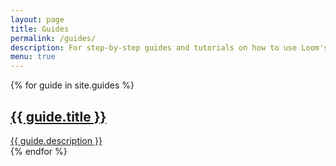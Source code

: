 ```yaml
---
layout: page
title: Guides
permalink: /guides/
description: For step-by-step guides and tutorials on how to use Loom's platform.
menu: true
---
```

<div class="flex-container">
{% for guide in site.guides %}
<a href="{{guide.url}}" class="item">
<div>
  <h2>{{ guide.title }}</h2>
  <span class="small">{{ guide.description }}</span>
</div>
</a>
{% endfor %}
</div>
